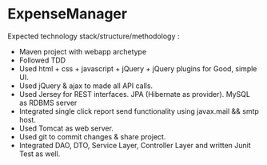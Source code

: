 # ExpenseManager

Expected technology stack/structure/methodology :
 
- Maven project with webapp archetype
- Followed TDD 
- Used html + css + javascript + jQuery + jQuery plugins for Good, simple UI.
- Used jQuery & ajax to made all API calls.
- Used Jersey for REST interfaces. JPA (Hibernate as provider). MySQL as RDBMS server
- Integrated single click report send functionality using javax.mail && smtp host.
- Used Tomcat as web server.
- Used git to commit changes & share project.
- Integrated DAO, DTO, Service Layer, Controller Layer and written Junit Test as well. 
